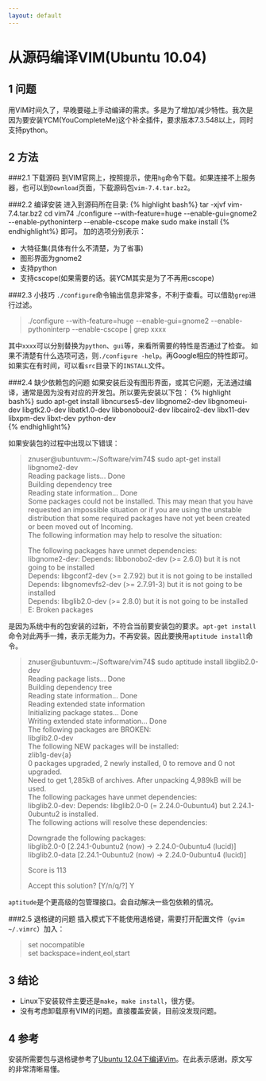 ```yaml
---
layout: default
---
```


从源码编译VIM(Ubuntu 10.04)
=================

1 问题
-----------------
用VIM时间久了，早晚要碰上手动编译的需求。多是为了增加/减少特性。我次是因为要安装YCM(YouCompleteMe)这个补全插件，要求版本7.3.548以上，同时支持python。

2 方法
-----------------
###2.1 下载源码
到VIM官网上，按照提示，使用`hg`命令下载。如果连接不上服务器，也可以到`Download`页面，下载源码包`vim-7.4.tar.bz2`。

###2.2 编译安装
进入到源码所在目录:
{% highlight bash%}
tar -xjvf vim-7.4.tar.bz2
cd vim74
./configure --with-feature=huge --enable-gui=gnome2 --enable-pythoninterp --enable-cscope
make
sudo make install
{% endhighlight%}
即可。
加的选项分别表示：

* 大特征集(具体有什么不清楚，为了省事)
* 图形界面为gnome2
* 支持python
* 支持cscope(如果需要的话。装YCM其实是为了不再用cscope)

###2.3 小技巧
`./configure`命令输出信息非常多，不利于查看。可以借助`grep`进行过滤。
>./configure --with-feature=huge --enable-gui=gnome2 --enable-pythoninterp
--enable-cscope | grep xxxx

其中`xxxx`可以分别替换为`python`、`gui`等，来看所需要的特性是否通过了检查。
如果不清楚有什么选项可选，则`./configure -help`。再Google相应的特性即可。
如果实在有时间，可以看`src`目录下的`INSTALL`文件。

###2.4 缺少依赖包的问题
如果安装后没有图形界面，或其它问题，无法通过编译，通常是因为没有对应的开发包。所以要先安装以下包：
{% highlight bash%}
sudo apt-get install libncurses5-dev  libgnome2-dev  libgnomeui-dev  libgtk2.0-dev  libatk1.0-dev  libbonoboui2-dev  libcairo2-dev  libx11-dev  libxpm-dev  libxt-dev  python-dev  
{% endhighlight%}

如果安装包的过程中出现以下错误：
>znuser@ubuntuvm:~/Software/vim74$ sudo apt-get install libgnome2-dev   
>Reading package lists... Done  
>Building dependency tree         
>Reading state information... Done  
>Some packages could not be installed. This may mean that you have  
>requested an impossible situation or if you are using the unstable  
>distribution that some required packages have not yet been created  
>or been moved out of Incoming.  
>The following information may help to resolve the situation:  
>  
>The following packages have unmet dependencies:  
>  libgnome2-dev: Depends: libbonobo2-dev (>= 2.6.0) but it is not going to be installed  
>                 Depends: libgconf2-dev (>= 2.7.92) but it is not going to be installed  
>                 Depends: libgnomevfs2-dev (>= 2.7.91-3) but it is not going to be installed  
>                 Depends: libglib2.0-dev (>= 2.8.0) but it is not going to be installed  
>E: Broken packages  

是因为系统中有的包安装的过新，不符合当前要安装包的要求。`apt-get
install`命令对此两手一摊，表示无能为力。不再安装。因此要换用`aptitude install`命令。
>znuser@ubuntuvm:~/Software/vim74$ sudo aptitude install libglib2.0-dev  
>Reading package lists... Done  
>Building dependency tree         
>Reading state information... Done  
>Reading extended state information        
>Initializing package states... Done  
>Writing extended state information... Done  
>The following packages are BROKEN:  
>  libglib2.0-dev   
>The following NEW packages will be installed:  
>  zlib1g-dev{a}   
>0 packages upgraded, 2 newly installed, 0 to remove and 0 not upgraded.  
>Need to get 1,285kB of archives. After unpacking 4,989kB will be used.  
>The following packages have unmet dependencies:  
>  libglib2.0-dev: Depends: libglib2.0-0 (= 2.24.0-0ubuntu4) but 2.24.1-0ubuntu2 is installed.  
>The following actions will resolve these dependencies:  
>  
>Downgrade the following packages:  
>libglib2.0-0 [2.24.1-0ubuntu2 (now) -> 2.24.0-0ubuntu4 (lucid)]  
>libglib2.0-data [2.24.1-0ubuntu2 (now) -> 2.24.0-0ubuntu4 (lucid)]  
>  
>Score is 113  
>  
>Accept this solution? [Y/n/q/?] Y  

`aptitude`是个更高级的包管理接口。会自动解决一些包依赖的情况。

###2.5 退格键的问题
插入模式下不能使用退格键，需要打开配置文件（`gvim ~/.vimrc`）加入：
>set nocompatible  
>set backspace=indent,eol,start

3 结论 
------------------------
* Linux下安装软件主要还是`make`，`make install`，很方便。
* 没有考虑卸载原有VIM的问题。直接覆盖安装，目前没发现问题。

4 参考
-----------------------
安装所需要包与退格键参考了[Ubuntu 12.04下编译Vim][1]。在此表示感谢。原文写的非常清晰易懂。

[1]:http://hahaya.github.io/2013/07/25/build-vim-on-ubuntu.html
